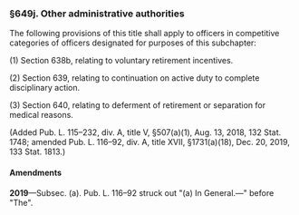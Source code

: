### §649j. Other administrative authorities ###

The following provisions of this title shall apply to officers in competitive categories of officers designated for purposes of this subchapter:

(1) Section 638b, relating to voluntary retirement incentives.

(2) Section 639, relating to continuation on active duty to complete disciplinary action.

(3) Section 640, relating to deferment of retirement or separation for medical reasons.

(Added Pub. L. 115–232, div. A, title V, §507(a)(1), Aug. 13, 2018, 132 Stat. 1748; amended Pub. L. 116–92, div. A, title XVII, §1731(a)(18), Dec. 20, 2019, 133 Stat. 1813.)

#### Amendments ####

**2019**—Subsec. (a). Pub. L. 116–92 struck out "(a) In General.—" before "The".